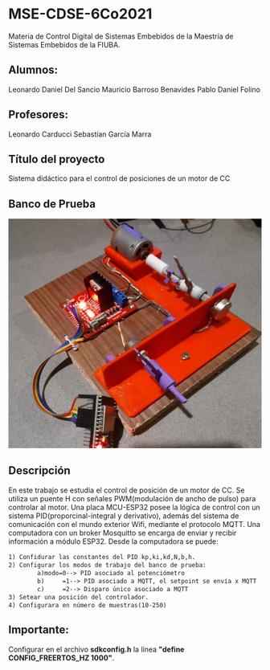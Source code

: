 # MSE-CDSE-6Co2021
Materia de Control Digital de Sistemas Embebidos  de la Maestría de Sistemas Embebidos de la FIUBA.

## Alumnos: 
Leonardo Daniel Del Sancio 
Mauricio	Barroso Benavides
Pablo Daniel Folino
         
## Profesores:
 Leonardo Carducci 
 Sebastían García Marra

## Título del proyecto
 
 Sistema didáctico para el control de posiciones de un motor de CC
 
## Banco de Prueba

![](/Videos/banco.jpeg)

## Descripción
 
 En este trabajo se estudia el control de posición de un motor de CC. Se
 utiliza un puente H con señales PWM(modulación de ancho de pulso) para
 controlar al motor.
 Una placa MCU-ESP32 posee la lógica de control con un sistema PID(proporcinal-integral y derivativo), además del
 sistema de comunicación con el mundo exterior Wifi, mediante el protocolo MQTT.
 Una computadora con un broker Mosquitto se encarga de enviar y recibir información a módulo ESP32.
 Desde la computadora se puede:
 
	1) Confidurar las constantes del PID kp,ki,kd,N,b,h.
	2) Configurar los modos de trabajo del banco de prueba:
			a)modo=0--> PID asociado al potenciómetro
   			b)     =1--> PID asociado a MQTT, el setpoint se envía x MQTT
			c)     =2--> Disparo único asociado a MQTT
	3) Setear una posición del controlador.
	4) Configurara en número de muestras(10-250)
 
 
## Importante:
 Configurar en el archivo **sdkconfig.h**  la línea **"define CONFIG_FREERTOS_HZ 1000"**. 
